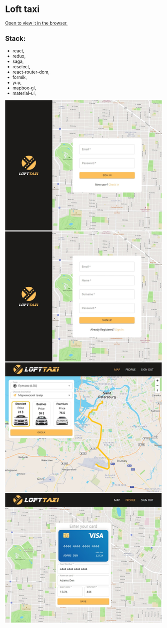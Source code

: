 # Loft taxi

[Open to view it in the browser.](https://loft-taxi-5wq0pzxfq.vercel.app/) 

## Stack:
- react,
- redux,
- saga,
- reselect,
- react-router-dom,
- formik,
- yup,
- mapbox-gl,
- material-ui,

![](./signin.jpg)
![](./signup.jpg)
![](./map.jpg)
![](./profile.jpg)
